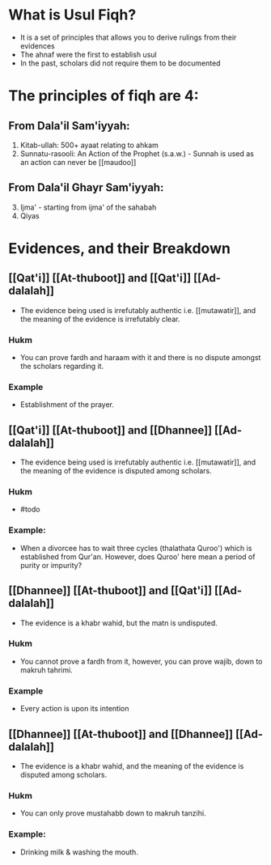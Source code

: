 # What is Usul Fiqh?
- It is a set of principles that allows you to derive rulings from their evidences
- The ahnaf were the first to establish usul
- In the past, scholars did not require them to be documented

# The principles of fiqh are 4:

## From Dala'il Sam'iyyah:

1. Kitab-ullah: 500+ ayaat relating to ahkam
2. Sunnatu-rasooli: An Action of the Prophet (s.a.w.) - Sunnah is used as an action can never be [[maudoo]]

## From Dala'il Ghayr Sam'iyyah:
3. Ijma' - starting from ijma' of the sahabah
4. Qiyas

# Evidences, and their Breakdown

## [[Qat'i]] [[At-thuboot]] and [[Qat'i]] [[Ad-dalalah]]
- The evidence being used is irrefutably authentic i.e. [[mutawatir]], and the meaning of the evidence is irrefutably clear.

### Hukm
- You can prove fardh and haraam with it and there is no dispute amongst the scholars regarding it.

### Example
- Establishment of the prayer.

## [[Qat'i]] [[At-thuboot]] and [[Dhannee]] [[Ad-dalalah]]
- The evidence being used is irrefutably authentic i.e. [[mutawatir]], and the meaning of the evidence is disputed among scholars.

### Hukm
- #todo 

### Example:
- When a divorcee has to wait three cycles (thalathata Quroo') which is established from Qur'an. However, does Quroo' here mean a period of purity or impurity?

## [[Dhannee]] [[At-thuboot]] and [[Qat'i]] [[Ad-dalalah]]
- The evidence is a khabr wahid, but the matn is undisputed.

### Hukm
- You cannot prove a fardh from it, however, you can prove wajib, down to makruh tahrimi.

### Example 
- Every action is upon its intention

## [[Dhannee]] [[At-thuboot]] and [[Dhannee]] [[Ad-dalalah]]
- The evidence is a khabr wahid, and the meaning of the evidence is disputed among scholars.

### Hukm
- You can only prove mustahabb down to makruh tanzihi.

### Example:
- Drinking milk & washing the mouth.